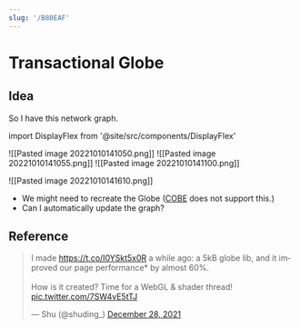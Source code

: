 ```yaml
---
slug: '/B80EAF'
---
```


# Transactional Globe

## Idea

So I have this network graph.

import DisplayFlex from '@site/src/components/DisplayFlex'

<DisplayFlex>

![[Pasted image 20221010141050.png]]
![[Pasted image 20221010141055.png]]
![[Pasted image 20221010141100.png]]

</DisplayFlex>

![[Pasted image 20221010141610.png]]

- We might need to recreate the Globe ([COBE](https://cobejs.vercel.app/) does not support this.)
- Can I automatically update the graph?

## Reference

<blockquote class="twitter-tweet"><p lang="en" dir="ltr">I made <a href="https://t.co/I0YSkt5x0R">https://t.co/I0YSkt5x0R</a> a while ago: a 5kB globe lib, and it improved our page performance* by almost 60%.<br/><br/>How is it created? Time for a WebGL &amp; shader thread! <a href="https://t.co/7SW4vE5tTJ">pic.twitter.com/7SW4vE5tTJ</a></p>&mdash; Shu (@shuding_) <a href="https://twitter.com/shuding_/status/1475916082875666441?ref_src=twsrc%5Etfw">December 28, 2021</a></blockquote> <script async src="https://platform.twitter.com/widgets.js" charset="utf-8"></script>
